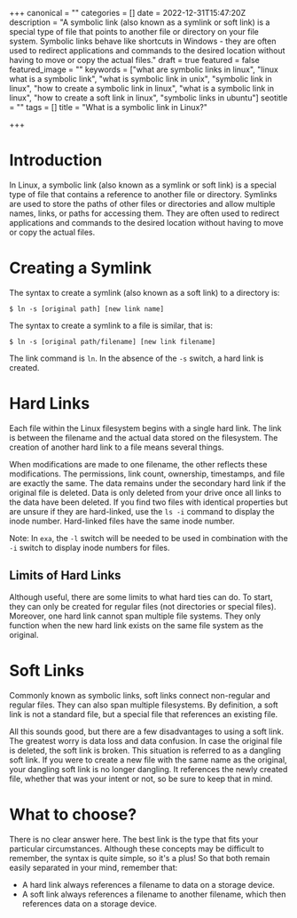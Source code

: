 +++
canonical = ""
categories = []
date = 2022-12-31T15:47:20Z
description = "A symbolic link (also known as a symlink or soft link) is a special type of file that points to another file or directory on your file system. Symbolic links behave like shortcuts in Windows - they are often used to redirect applications and commands to the desired location without having to move or copy the actual files."
draft = true
featured = false
featured_image = ""
keywords = ["what are symbolic links in linux", "linux what is a symbolic link", "what is symbolic link in unix", "symbolic link in linux", "how to create a symbolic link in linux", "what is a symbolic link in linux", "how to create a soft link in linux", "symbolic links in ubuntu"]
seotitle = ""
tags = []
title = "What is a symbolic link in Linux?"

+++
# Introduction

In Linux, a symbolic link (also known as a symlink or soft link) is a special type of file that contains a reference to another file or directory. Symlinks are used to store the paths of other files or directories and allow multiple names, links, or paths for accessing them. They are often used to redirect applications and commands to the desired location without having to move or copy the actual files.

# Creating a Symlink

The syntax to create a symlink (also known as a soft link) to a directory is:

`$ ln -s [original path] [new link name]`

The syntax to create a symlink to a file is similar, that is:

`$ ln -s [original path/filename] [new link filename]`

The link command is `ln`. In the absence of the `-s` switch, a hard link is created.

# Hard Links

Each file within the Linux filesystem begins with a single hard link. The link is between the filename and the actual data stored on the filesystem. The creation of another hard link to a file means several things.

When modifications are made to one filename, the other reflects these modifications. The permissions, link count, ownership, timestamps, and file are exactly the same. The data remains under the secondary hard link if the original file is deleted. Data is only deleted from your drive once all links to the data have been deleted. If you find two files with identical properties but are unsure if they are hard-linked, use the `ls -i` command to display the inode number. Hard-linked files have the same inode number.

Note: In `exa`, the `-l` switch will be needed to be used in combination with the `-i` switch to display inode numbers for files.

## Limits of Hard Links

Although useful, there are some limits to what hard ties can do. To start, they can only be created for regular files (not directories or special files). Moreover, one hard link cannot span multiple file systems. They only function when the new hard link exists on the same file system as the original.

# Soft Links

Commonly known as symbolic links, soft links connect non-regular and regular files. They can also span multiple filesystems. By definition, a soft link is not a standard file, but a special file that references an existing file.

All this sounds good, but there are a few disadvantages to using a soft link. The greatest worry is data loss and data confusion. In case the original file is deleted, the soft link is broken. This situation is referred to as a dangling soft link. If you were to create a new file with the same name as the original, your dangling soft link is no longer dangling. It references the newly created file, whether that was your intent or not, so be sure to keep that in mind.

# What to choose?

There is no clear answer here. The best link is the type that fits your particular circumstances. Although these concepts may be difficult to remember, the syntax is quite simple, so it's a plus! So that both remain easily separated in your mind, remember that:

* A hard link always references a filename to data on a storage device.
* A soft link always references a filename to another filename, which then references data on a storage device.